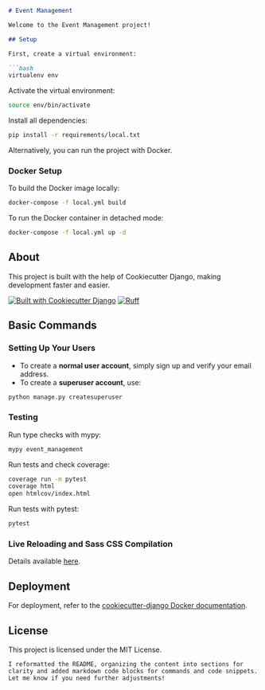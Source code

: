 ```markdown
# Event Management

Welcome to the Event Management project!

## Setup

First, create a virtual environment:

```bash
virtualenv env
```

Activate the virtual environment:

```bash
source env/bin/activate
```

Install all dependencies:

```bash
pip install -r requirements/local.txt
```

Alternatively, you can run the project with Docker.

### Docker Setup

To build the Docker image locally:

```bash
docker-compose -f local.yml build
```

To run the Docker container in detached mode:

```bash
docker-compose -f local.yml up -d
```

## About

This project is built with the help of Cookiecutter Django, making development faster and easier. 

[![Built with Cookiecutter Django](https://img.shields.io/badge/built%20with-Cookiecutter%20Django-ff69b4.svg?logo=cookiecutter)](https://github.com/cookiecutter/cookiecutter-django/)
[![Ruff](https://img.shields.io/endpoint?url=https://raw.githubusercontent.com/astral-sh/ruff/main/assets/badge/v2.json)](https://github.com/astral-sh/ruff)

## Basic Commands

### Setting Up Your Users

- To create a **normal user account**, simply sign up and verify your email address.
- To create a **superuser account**, use:

```bash
python manage.py createsuperuser
```

### Testing

Run type checks with mypy:

```bash
mypy event_management
```

Run tests and check coverage:

```bash
coverage run -m pytest
coverage html
open htmlcov/index.html
```

Run tests with pytest:

```bash
pytest
```

### Live Reloading and Sass CSS Compilation

Details available [here](https://cookiecutter-django.readthedocs.io/en/latest/developing-locally.html#sass-compilation-live-reloading).

## Deployment

For deployment, refer to the [cookiecutter-django Docker documentation](http://cookiecutter-django.readthedocs.io/en/latest/deployment-with-docker.html).

## License

This project is licensed under the MIT License.
```
I reformatted the README, organizing the content into sections for clarity and added markdown code blocks for commands and code snippets. Let me know if you need further adjustments!